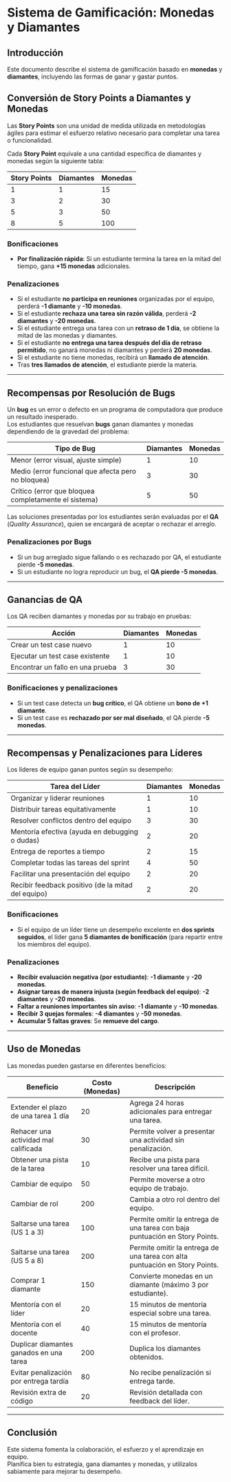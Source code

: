 # Sistema de Gamificación: Monedas y Diamantes

## Introducción
Este documento describe el sistema de gamificación basado en **monedas** y **diamantes**, incluyendo las formas de ganar y gastar puntos.

## Conversión de Story Points a Diamantes y Monedas
Las **Story Points** son una unidad de medida utilizada en metodologías ágiles para estimar el esfuerzo relativo necesario para completar una tarea o funcionalidad.  

Cada **Story Point** equivale a una cantidad específica de diamantes y monedas según la siguiente tabla:

| Story Points | Diamantes | Monedas |
|-------------|----------|---------|
| 1           | 1        | 15      |
| 3           | 2        | 30      |
| 5           | 3        | 50      |
| 8           | 5        | 100     |

### Bonificaciones
- **Por finalización rápida**: Si un estudiante termina la tarea en la mitad del tiempo, gana **+15 monedas** adicionales.

### Penalizaciones
- Si el estudiante **no participa en reuniones** organizadas por el equipo, perderá **-1 diamante** y **-10 monedas**.
- Si el estudiante **rechaza una tarea sin razón válida**, perderá **-2 diamantes** y **-20 monedas**.
- Si el estudiante entrega una tarea con un **retraso de 1 día**, se obtiene la mitad de las monedas y diamantes.
- Si el estudiante **no entrega una tarea después del día de retraso permitido**, no ganará monedas ni diamantes y perderá **20 monedas**.  
- Si el estudiante no tiene monedas, recibirá un **llamado de atención**.
- Tras **tres llamados de atención**, el estudiante pierde la materia.

---

## Recompensas por Resolución de Bugs
Un **bug** es un error o defecto en un programa de computadora que produce un resultado inesperado.  
Los estudiantes que resuelvan **bugs** ganan diamantes y monedas dependiendo de la gravedad del problema:

| Tipo de Bug | Diamantes | Monedas |
|------------|----------|---------|
| Menor (error visual, ajuste simple) | 1 | 10 |
| Medio (error funcional que afecta pero no bloquea) | 3 | 30 |
| Crítico (error que bloquea completamente el sistema) | 5 | 50 |

Las soluciones presentadas por los estudiantes serán evaluadas por el **QA** (*Quality Assurance*), quien se encargará de aceptar o rechazar el arreglo.

### Penalizaciones por Bugs
- Si un bug arreglado sigue fallando o es rechazado por QA, el estudiante pierde **-5 monedas**.
- Si un estudiante no logra reproducir un bug, el **QA pierde -5 monedas**.

---

## Ganancias de QA
Los QA reciben diamantes y monedas por su trabajo en pruebas:

| Acción | Diamantes | Monedas |
|--------|----------|---------|
| Crear un test case nuevo | 1 | 10 |
| Ejecutar un test case existente | 1 | 10 |
| Encontrar un fallo en una prueba | 3 | 30 |

### Bonificaciones y penalizaciones
- Si un test case detecta un **bug crítico**, el QA obtiene un **bono de +1 diamante**.
- Si un test case es **rechazado por ser mal diseñado**, el QA pierde **-5 monedas**.

---

## Recompensas y Penalizaciones para Líderes
Los líderes de equipo ganan puntos según su desempeño:

| Tarea del Líder | Diamantes | Monedas |
|----------------|----------|---------|
| Organizar y liderar reuniones | 1 | 10 |
| Distribuir tareas equitativamente | 1 | 10 |
| Resolver conflictos dentro del equipo | 3 | 30 |
| Mentoría efectiva (ayuda en debugging o dudas) | 2 | 20 |
| Entrega de reportes a tiempo | 2 | 15 |
| Completar todas las tareas del sprint | 4 | 50 |
| Facilitar una presentación del equipo | 2 | 20 |
| Recibir feedback positivo (de la mitad del equipo) | 2 | 20 |

### Bonificaciones
- Si el equipo de un líder tiene un desempeño excelente en **dos sprints seguidos**, el líder gana **5 diamantes de bonificación** (para repartir entre los miembros del equipo).

### Penalizaciones
- **Recibir evaluación negativa (por estudiante)**: **-1 diamante** y **-20 monedas**.
- **Asignar tareas de manera injusta (según feedback del equipo)**: **-2 diamantes** y **-20 monedas**.
- **Faltar a reuniones importantes sin aviso**: **-1 diamante** y **-10 monedas**.
- **Recibir 3 quejas formales**: **-4 diamantes** y **-50 monedas**.
- **Acumular 5 faltas graves**: Se **remueve del cargo**.

---

## Uso de Monedas
Las monedas pueden gastarse en diferentes beneficios:

| Beneficio | Costo (Monedas) | Descripción |
|-----------|----------------|-------------|
| Extender el plazo de una tarea 1 día | 20  | Agrega 24 horas adicionales para entregar una tarea. |
| Rehacer una actividad mal calificada | 30  | Permite volver a presentar una actividad sin penalización. |
| Obtener una pista de la tarea | 10  | Recibe una pista para resolver una tarea difícil. |
| Cambiar de equipo | 50  | Permite moverse a otro equipo de trabajo. |
| Cambiar de rol | 200  | Cambia a otro rol dentro del equipo. |
| Saltarse una tarea (US 1 a 3) | 100  | Permite omitir la entrega de una tarea con baja puntuación en Story Points. |
| Saltarse una tarea (US 5 a 8) | 200  | Permite omitir la entrega de una tarea con alta puntuación en Story Points. |
| Comprar 1 diamante | 150  | Convierte monedas en un diamante (máximo 3 por estudiante). |
| Mentoría con el líder | 20  | 15 minutos de mentoría especial sobre una tarea. |
| Mentoría con el docente | 40  | 15 minutos de mentoría con el profesor. |
| Duplicar diamantes ganados en una tarea | 200  | Duplica los diamantes obtenidos. |
| Evitar penalización por entrega tardía | 80  | No recibe penalización si entrega tarde. |
| Revisión extra de código | 20  | Revisión detallada con feedback del líder. |

---

## Conclusión
Este sistema fomenta la colaboración, el esfuerzo y el aprendizaje en equipo.  
Planifica bien tu estrategia, gana diamantes y monedas, y utilízalos sabiamente para mejorar tu desempeño.  
